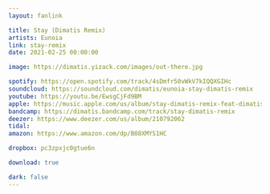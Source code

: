 ```yaml
---
layout: fanlink

title: Stay (Dimatis Remix)
artists: Eunoia
link: stay-remix
date: 2021-02-25 00:00:00

image: https://dimatis.yizack.com/images/out-there.jpg

spotify: https://open.spotify.com/track/4sDmfr50vWkV7kIQQXGIHc
soundcloud: https://soundcloud.com/dimatis/eunoia-stay-dimatis-remix
youtube: https://youtu.be/EwsgCjFd9BM
apple: https://music.apple.com/us/album/stay-dimatis-remix-feat-dimatis-single/1555749037
bandcamp: https://dimatis.bandcamp.com/track/stay-dimatis-remix
deezer: https://www.deezer.com/us/album/210792062
tidal: 
amazon: https://www.amazon.com/dp/B08XMYS1HC

dropbox: pc3zpxjc0gtue6n

download: true

dark: false
---
```

